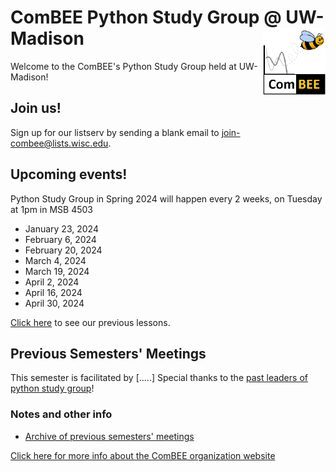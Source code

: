 # ComBEE Python Study Group @ UW-Madison  <img align="right" width="100" src="img/combee-sticker.png">

Welcome to the ComBEE's Python Study Group held at UW-Madison!

## Join us!
Sign up for our listserv by sending a blank email to [join-combee@lists.wisc.edu](mailto:join-combee@lists.wisc.edu).

## Upcoming events!
Python Study Group in Spring 2024 will happen every 2 weeks, on Tuesday at 1pm in MSB 4503
- January 23, 2024
- February 6, 2024
- February 20, 2024
- March 4, 2024
- March 19, 2024
- April 2, 2024
- April 16, 2024
- April 30, 2024

[Click here](https://github.com/ComBEE-UW-Madison/PythonStudyGroup) to see our previous lessons. 

## Previous Semesters' Meetings
This semester is facilitated by [.....]
Special thanks to the [past leaders of python study group](Archive/Past_Leaders.md)!

### Notes and other info
- [Archive of previous semesters' meetings](https://github.com/ComBEE-UW-Madison/PythonStudyGroup/tree/master/Archive#python-study-group-archive)

[Click here for more info about the ComBEE organization website](https://combee-uw-madison.github.io/studyGroup/)

